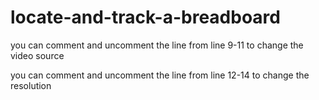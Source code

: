 # locate-and-track-a-breadboard

you can comment and uncomment the line from line 9-11 to change the video source

you can comment and uncomment the line from line 12-14 to change the resolution

